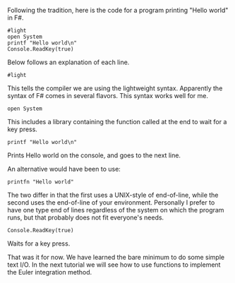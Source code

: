Following the tradition, here is the code for a program printing "Hello world" in F#.

```
#light
open System
printf "Hello world\n"
Console.ReadKey(true)
```

Below follows an explanation of each line.

```
#light
```
This tells the compiler we are using the lightweight syntax. Apparently the syntax of F# comes in several flavors. This syntax works well for me.

```
open System
```
This includes a library containing the function called at the end to wait for a key press.

```
printf "Hello world\n"
```
Prints Hello world on the console, and goes to the next line.

An alternative would have been to use:
```
printfn "Hello world"
```

The two differ in that the first uses a UNIX-style of end-of-line, while the second uses the end-of-line of your environment. Personally I prefer to have one type end of lines regardless of the system on which the program runs, but that probably does not fit everyone's needs.


```
Console.ReadKey(true)
```
Waits for a key press.

That was it for now. We have learned the bare minimum to do some simple text I/O. In the next tutorial we will see how to use functions to implement the Euler integration method.